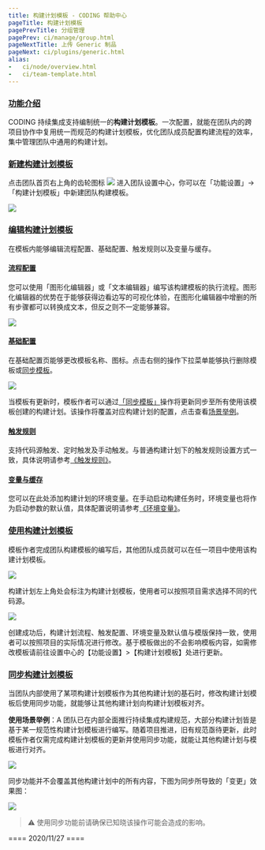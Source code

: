 ```yaml
---
title: 构建计划模板 - CODING 帮助中心
pageTitle: 构建计划模板
pagePrevTitle: 分组管理
pagePrev: ci/manage/group.html
pageNextTitle: 上传 Generic 制品
pageNext: ci/plugins/generic.html
alias: 
-   ci/node/overview.html
-   ci/team-template.html
---
```


### [功能介绍](#intro)

CODING 持续集成支持编制统一的**构建计划模板**。一次配置，就能在团队内的跨项目协作中复用统一而规范的构建计划模板，优化团队成员配置构建流程的效率，集中管理团队中通用的构建计划。

### [新建构建计划模板](#new)

点击团队首页右上角的齿轮图标 <img src ="https://help-assets.codehub.cn/enterprise/20210928153255.png" style ="margin:0"> 进入团队设置中心，你可以在「功能设置」→「构建计划模板」中新建团队构建模板。

![](https://help-assets.codehub.cn/enterprise/20211125172253.png)

### [编辑构建计划模板](#edit)

在模板内能够编辑流程配置、基础配置、触发规则以及变量与缓存。

#### [流程配置](#process)

您可以使用「图形化编辑器」或「文本编辑器」编写该构建模板的执行流程。图形化编辑器的优势在于能够获得边看边写的可视化体验，在图形化编辑器中增删的所有步骤都可以转换成文本，但反之则不一定能够兼容。

![](https://help-assets.codehub.cn/enterprise/20201127161910.png)

#### [基础配置](#basic)

在基础配置页能够更改模板名称、图标。点击右侧的操作下拉菜单能够执行删除模板或[同步模板](#sync)。

![](https://help-assets.codehub.cn/enterprise/20201127162045.png)

当模板有更新时，模板作者可以通过[「同步模板」](#sync)操作将更新同步至所有使用该模板创建的构建计划。该操作将覆盖对应构建计划的配置，点击查看[场景举例](#sync)。

#### [触发规则](#trigger)

支持代码源触发、定时触发及手动触发。与普通构建计划下的触发规则设置方式一致，具体说明请参考[《触发规则》](/docs/ci/trigger.html)。

#### [变量与缓存](#variable)

您可以在此处添加构建计划的环境变量。在手动启动构建任务时，环境变量也将作为启动参数的默认值，具体配置说明请参考[《环境变量》](/docs/ci/env.html)。

### [使用构建计划模板](#using)

模板作者完成团队构建模板的编写后，其他团队成员就可以在任一项目中使用该构建计划模板。

![](https://help-assets.codehub.cn/enterprise/20201127171039.png)

构建计划左上角处会标注为构建计划模板，使用者可以按照项目需求选择不同的代码源。

![](https://help-assets.codehub.cn/enterprise/20201127171324.png)

创建成功后，构建计划流程、触发配置、环境变量及默认值与模版保持一致，使用者可以按照项目的实际情况进行修改。基于模板做出的不会影响模板内容，如需修改模板请前往设置中心的【功能设置】>【构建计划模板】处进行更新。

### [同步构建计划模板](#sync)

当团队内部使用了某项构建计划模板作为其他构建计划的基石时，修改构建计划模板后使用同步功能，就能够让其他构建计划向构建计划模板对齐。

**使用场景举例**：A 团队已在内部全面推行持续集成构建规范，大部分构建计划皆是基于某一规范性构建计划模板进行编写。随着项目推进，旧有规范亟待更新，此时模板作者仅需完成构建计划模板的更新并使用同步功能，就能让其他构建计划与模板进行对齐。

![](https://help-assets.codehub.cn/enterprise/20201127162936.png)

同步功能并不会覆盖其他构建计划中的所有内容，下图为同步所导致的「变更」效果图：

![](https://help-assets.codehub.cn/enterprise/20201130193230.png)

> ⚠️ 使用同步功能前请确保已知晓该操作可能会造成的影响。

==== 2020/11/27 ====

